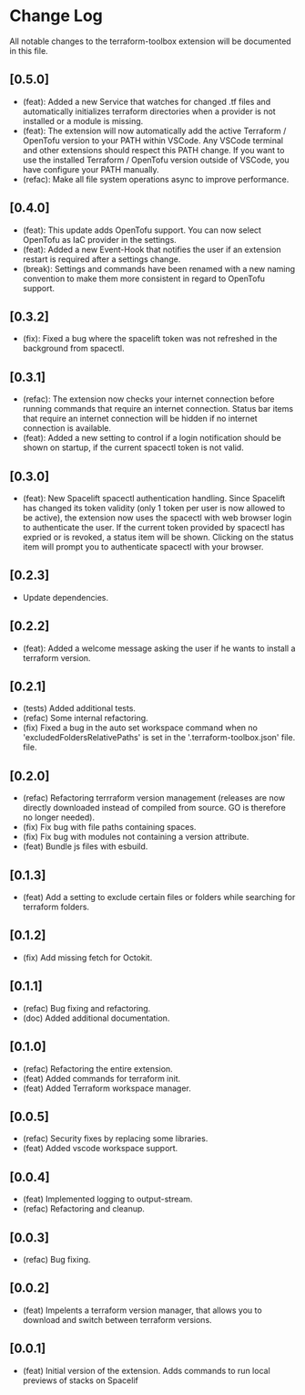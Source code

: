 # Change Log

All notable changes to the terraform-toolbox extension will be documented in this file.

## [0.5.0]

- (feat): Added a new Service that watches for changed .tf files and automatically initializes terraform directories when a provider is not installed or a module is missing.
- (feat): The extension will now automatically add the active Terraform / OpenTofu version to your PATH within VSCode. Any VSCode terminal and other extensions should respect this PATH change. If you want to use the installed Terraform / OpenTofu version outside of VSCode, you have configure your PATH manually.
- (refac): Make all file system operations async to improve performance.

## [0.4.0]

- (feat): This update adds OpenTofu support. You can now select OpenTofu as IaC provider in the settings.
- (feat): Added a new Event-Hook that notifies the user if an extension restart is required after a settings change.
- (break): Settings and commands have been renamed with a new naming convention to make them more consistent in regard to OpenTofu support.

## [0.3.2]

- (fix): Fixed a bug where the spacelift token was not refreshed in the background from spacectl.

## [0.3.1]

- (refac): The extension now checks your internet connection before running commands that require an internet connection. Status bar items that require an internet connection will be hidden if no internet connection is available.
- (feat): Added a new setting to control if a login notification should be shown on startup, if the current spacectl token is not valid.

## [0.3.0]

- (feat): New Spacelift spacectl authentication handling. Since Spacelift has changed its token validity (only 1 token per user is now allowed to be active), the extension now uses the spacectl with web browser login to authenticate the user. If the current token provided by spacectl has expried or is revoked, a status item will be shown. Clicking on the status item will prompt you to authenticate spacectl with your browser.

## [0.2.3]

- Update dependencies.

## [0.2.2]

- (feat): Added a welcome message asking the user if he wants to install a terraform version.

## [0.2.1]

- (tests) Added additional tests.
- (refac) Some internal refactoring.
- (fix) Fixed a bug in the auto set workspace command when no 'excludedFoldersRelativePaths' is set in the '.terraform-toolbox.json' file. file.

## [0.2.0]

- (refac) Refactoring terrraform version management (releases are now directly downloaded instead of compiled from source. GO is therefore no longer needed).
- (fix) Fix bug with file paths containing spaces.
- (fix) Fix bug with modules not containing a version attribute.
- (feat) Bundle js files with esbuild.

## [0.1.3]

- (feat) Add a setting to exclude certain files or folders while searching for terraform folders.

## [0.1.2]

- (fix) Add missing fetch for Octokit.

## [0.1.1]

- (refac) Bug fixing and refactoring.
- (doc) Added additional documentation.

## [0.1.0]

- (refac) Refactoring the entire extension.
- (feat) Added commands for terraform init.
- (feat) Added Terraform workspace manager.

## [0.0.5]

- (refac) Security fixes by replacing some libraries.
- (feat) Added vscode workspace support.

## [0.0.4]

- (feat) Implemented logging to output-stream.
- (refac) Refactoring and cleanup.

## [0.0.3]

- (refac) Bug fixing.

## [0.0.2]

- (feat) Impelents a terraform version manager, that allows you to download and switch between terraform versions.

## [0.0.1]

- (feat) Initial version of the extension. Adds commands to run local previews of stacks on Spacelif
